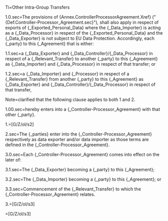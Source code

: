Ti=Other Intra-Group Transfers 

1.0.sec=The provisions of {Annex.ControllerProcessorAgreement.Xref} ("{Def.Controller-Processor_Agreement.sec}"), shall also apply in respect of exports of {_Exported_Personal_Data} where the {_Data_Importer} is acting as a {_Data_Processor} in respect of the {_Exported_Personal_Data} and the {_Data_Exporter} is not subject to EU Data Protection. Accordingly, each {_party} to this {_Agreement} that is either:

1.1.sec=a {_Data_Exporter} and {_Data_Controller}/{_Data_Processor} in respect of a {_Relevant_Transfer} to another {_party} to this {_Agreement} as {_Data_Importer} and {_Data_Processor} in respect of that transfer; or

1.2.sec=a {_Data_Importer} and {_Processor} in respect of a {_Relevant_Transfer} from another {_party} to this {_Agreement} as {_Data_Exporter} and {_Data_Controller}/{_Data_Processor} in respect of that transfer,

Note=clarified that the following clause applies to both 1 and 2.

1.00.sec=hereby enters into a {_Controller-Processor_Agreement} with that other {_party}.

1.=[G/Z/ol/s2]

2.sec=The {_parties} enter into the {_Controller-Processor_Agreement} respectively as data exporter and/or data importer as those terms are defined in the {_Controller-Processor_Agreement}.

3.0.sec=Each {_Controller-Processor_Agreement} comes into effect on the later of:

3.1.sec=The {_Data_Exporter} becoming a {_party} to this {_Agreement};

3.2.sec=The {_Data_Importer} becoming a {_party} to this {_Agreement}; or

3.3.sec=Commencement of the {_Relevant_Transfer} to which the {_Controller-Processor_Agreement} relates.

3.=[G/Z/ol/s3]

=[G/Z/ol/s3]
